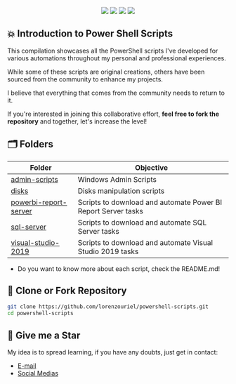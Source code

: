 <div align="center">
    <p>
	    <a name="stars"><img src="https://img.shields.io/github/stars/lorenzouriel/powershell-scripts?style=for-the-badge"></a>
	    <a name="forks"><img src="https://img.shields.io/github/forks/lorenzouriel/powershell-scripts?logoColor=green&style=for-the-badge"></a>
	    <a name="contributions"><img src="https://img.shields.io/github/contributors/lorenzouriel/powershell-scripts?logoColor=green&style=for-the-badge"></a>
	    <a name="madeWith"><img src="https://img.shields.io/badge/Made%20with-Markdown-1f425f.svg?style=for-the-badge"></a>
    </p>
</div>

## 💥 Introduction to Power Shell Scripts
This compilation showcases all the PowerShell scripts I've developed for various automations throughout my personal and professional experiences. 

While some of these scripts are original creations, others have been sourced from the community to enhance my projects.

I believe that everything that comes from the community needs to return to it.

If you're interested in joining this collaborative effort, **feel free to fork the repository** and together, let's increase the level!


## 🗂️ Folders
| Folder | Objective |
|---|---|
| [admin-scripts](/admin-scripts/) | Windows Admin Scripts |
| [disks](/disks/) | Disks manipulation scripts |
| [powerbi-report-server](/powerbi-report-server/) | Scripts to download and automate Power BI Report Server tasks |
| [sql-server](/sql-server/) | Scripts to download and automate SQL Server tasks |
| [visual-studio-2019](/visual-studio-2019/) | Scripts to download and automate Visual Studio 2019 tasks |

- Do you want to know more about each script, check the README.md!

## 💾 Clone or Fork Repository
```bash
git clone https://github.com/lorenzouriel/powershell-scripts.git
cd powershell-scripts
```


## 🏅 Give me a Star
My idea is to spread learning, if you have any doubts, just get in contact: 
- [E-mail](lorenzouriel@gmail.com)
- [Social Medias](https://linktr.ee/lorenzo_uriel)